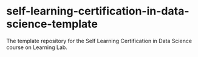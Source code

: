 # self-learning-certification-in-data-science-template
The template repository for the Self Learning Certification in Data Science course on Learning Lab.
